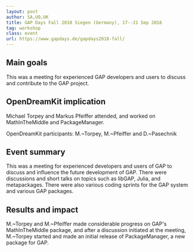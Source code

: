 ```yaml
---
layout: post
author: SA,UO,UK
title: GAP Days Fall 2018 Siegen (Germany), 17--21 Sep 2018
tag: workshop
class: event
url: https://www.gapdays.de/gapdays2018-fall/
---
```

  
## Main goals

 This was a meeting for experienced GAP developers and users
to discuss and contribute to the GAP project.

## OpenDreamKit implication

 Michael Torpey and Markus Pfeiffer attended, and
worked on MathInTheMiddle and PackageManager.

OpenDreamKit participants: M.~Torpey, M.~Pfeiffer and D.~Pasechnik

## Event summary

 This was a meeting for experienced developers and users
of GAP to discuss and influence the future development of GAP.  There were
discussions and short talks on topics such as libGAP, Julia, and metapackages.
There were also various coding sprints for the GAP system and various GAP
packages.

## Results and impact

 M.~Torpey and M.~Pfeiffer made considerable
progress on GAP's MathInTheMiddle package, and after a discussion initiated at
the meeting, M.~Torpey started and made an initial release of PackageManager, a
new package for GAP.



